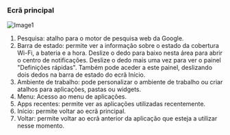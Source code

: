 ### Ecrã principal

![Image1](http://static.energysistem.com/images/manuals/44483/5a3d3622334ba.jpg)  

1.  Pesquisa: atalho para o motor de pesquisa web da Google.
2. Barra de estado: permite ver a informação sobre o estado da cobertura Wi-Fi, a bateria e a hora. Deslize o dedo para baixo nesta área para abrir o centro de notificações. Deslize o dedo mais uma vez para ver o painel "Definições rápidas". Também pode aceder a este painel, deslizando dois dedos na barra de estado do ecrã Início.
3. Ambiente de trabalho: pode personalizar o ambiente de trabalho ou criar atalhos para aplicações, pastas ou widgets.
4. Menu: Acesso ao menu de aplicações.
5. Apps recentes: permite ver as aplicações utilizadas recentemente.
6. Início: permite voltar ao ecrã principal.
7. Voltar: permite voltar ao ecrã anterior da aplicação que esteja a utilizar nesse momento.
